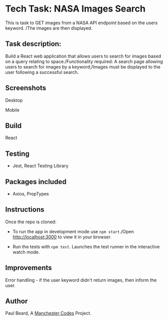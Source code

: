 # Tech Task: NASA Images Search

This is task to GET images from a NASA API endpoint based on the users keyword.  /The images are then displayed.

## Task description:

Build a React web application that allows users to search for images based on a query relating to space./Functionality required: A search page allowing users to search for images by a keyword;/Images must be displayed to the user following a successful search.

## Screenshots

Desktop

Mobile


## Build

React

## Testing

* Jest, React Testing Library

## Packages included

* Axios, PropTypes

## Instructions

Once the repo is cloned:

* To run the app in development mode use `npm start`./Open [http://localhost:3000](http://localhost:3000) to view it in your browser. 

* Run the tests with `npm test`. Launches the test runner in the interactive watch mode. 

## Improvements

Error handling - if the user keyword didn't return images, then inform the user.

## Author

Paul Beard, A [Manchester Codes](https://www.manchestercodes.com/) Project.